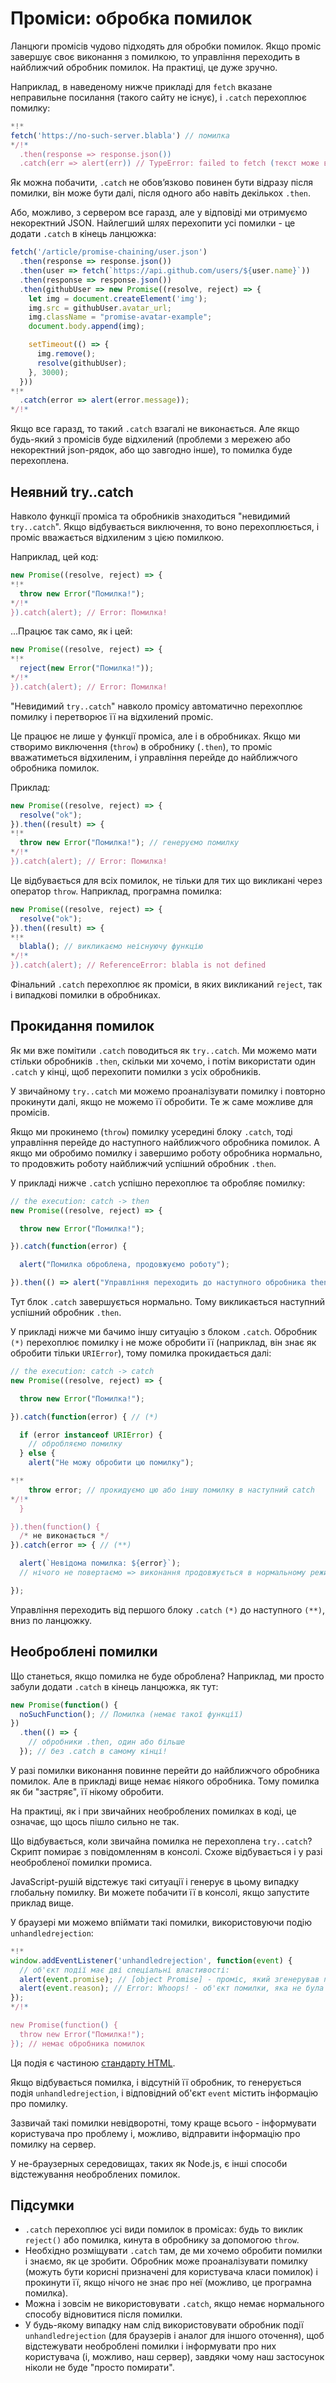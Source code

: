 
# Проміси: обробка помилок

Ланцюги промісів чудово підходять для обробки помилок. Якщо проміс завершує своє виконання з помилкою, то управління переходить в найближчий обробник помилок. На практиці, це дуже зручно.

Наприклад, в наведеному нижче прикладі для `fetch` вказане неправильне посилання (такого сайту не існує), і `.catch` перехоплює помилку:

```js run
*!*
fetch('https://no-such-server.blabla') // помилка
*/!*
  .then(response => response.json())
  .catch(err => alert(err)) // TypeError: failed to fetch (текст може відрізнятися)
```

Як можна побачити, `.catch` не обов’язково повинен бути відразу після помилки, він може бути далі, після одного або навіть декількох `.then`.

Або, можливо, з сервером все гаразд, але у відповіді ми отримуємо некоректний JSON. Найлегший шлях перехопити усі помилки - це додати `.catch` в кінець ланцюжка:

```js run
fetch('/article/promise-chaining/user.json')
  .then(response => response.json())
  .then(user => fetch(`https://api.github.com/users/${user.name}`))
  .then(response => response.json())
  .then(githubUser => new Promise((resolve, reject) => {
    let img = document.createElement('img');
    img.src = githubUser.avatar_url;
    img.className = "promise-avatar-example";
    document.body.append(img);

    setTimeout(() => {
      img.remove();
      resolve(githubUser);
    }, 3000);
  }))
*!*
  .catch(error => alert(error.message));
*/!*
```

Якщо все гаразд, то такий `.catch` взагалі не виконається. Але якщо будь-який з промісів буде відхилений (проблеми з мережею або некоректний json-рядок, або що завгодно інше), то помилка буде перехоплена.

## Неявний try..catch

Навколо функції проміса та обробників знаходиться "невидимий `try..catch`". Якщо відбувається виключення, то воно перехоплюється, і проміс вважається відхиленим з цією помилкою.

Наприклад, цей код:

```js run
new Promise((resolve, reject) => {
*!*
  throw new Error("Помилка!");
*/!*
}).catch(alert); // Error: Помилка!
```

...Працює так само, як і цей:

```js run
new Promise((resolve, reject) => {
*!*
  reject(new Error("Помилка!"));
*/!*
}).catch(alert); // Error: Помилка!
```

"Невидимий `try..catch`" навколо промісу автоматично перехоплює помилку і перетворює її на відхилений проміс.

Це працює не лише у функції проміса, але і в обробниках. Якщо ми створимо виключення (`throw`) в обробнику (`.then`), то проміс вважатиметься відхиленим, і управління перейде до найближчого обробника помилок.

Приклад:

```js run
new Promise((resolve, reject) => {
  resolve("ok");
}).then((result) => {
*!*
  throw new Error("Помилка!"); // генеруємо помилку
*/!*
}).catch(alert); // Error: Помилка!
```

Це відбувається для всіх помилок, не тільки для тих що викликані через оператор `throw`. Наприклад, програмна помилка:

```js run
new Promise((resolve, reject) => {
  resolve("ok");
}).then((result) => {
*!*
  blabla(); // викликаємо неіснуючу функцію
*/!*
}).catch(alert); // ReferenceError: blabla is not defined
```

Фінальний `.catch` перехоплює як проміси, в яких викликаний `reject`, так і випадкові помилки в обробниках.

## Прокидання помилок

Як ми вже помітили `.catch` поводиться як `try..catch`. Ми можемо мати стільки обробників `.then`, скільки ми хочемо, і потім використати один `.catch` у кінці, щоб перехопити помилки з усіх обробників.

У звичайному `try..catch` ми можемо проаналізувати помилку і повторно прокинути далі, якщо не можемо її обробити. Те ж саме можливе для промісів.

Якщо ми прокинемо (`throw`) помилку усередині блоку `.catch`, тоді управління перейде до наступного найближчого обробника помилок. А якщо ми обробимо помилку і завершимо роботу обробника нормально, то продовжить роботу найближчий успішний обробник `.then`.

У прикладі нижче `.catch` успішно перехоплює та обробляє помилку:

```js run
// the execution: catch -> then
new Promise((resolve, reject) => {

  throw new Error("Помилка!");

}).catch(function(error) {

  alert("Помилка оброблена, продовжуємо роботу");

}).then(() => alert("Управління переходить до наступного обробника then"));
```

Тут блок `.catch` завершується нормально. Тому викликається наступний успішний обробник `.then`.

У прикладі нижче ми бачимо іншу ситуацію з блоком `.catch`. Обробник `(*)` перехоплює помилку і не може обробити її (наприклад, він знає як обробити тільки `URIError`), тому помилка прокидається далі:

```js run
// the execution: catch -> catch
new Promise((resolve, reject) => {

  throw new Error("Помилка!");

}).catch(function(error) { // (*)

  if (error instanceof URIError) {
    // обробляємо помилку
  } else {
    alert("Не можу обробити цю помилку");

*!*
    throw error; // прокидуємо цю або іншу помилку в наступний catch
*/!*
  }

}).then(function() {
  /* не виконається */
}).catch(error => { // (**)

  alert(`Невідома помилка: ${error}`);
  // нічого не повертаємо => виконання продовжується в нормальному режимі

});
```

Управління переходить від першого блоку `.catch` `(*)` до наступного `(**)`, вниз по ланцюжку.

## Необроблені помилки

Що станеться, якщо помилка не буде оброблена? Наприклад, ми просто забули додати `.catch` в кінець ланцюжка, як тут:

```js untrusted run refresh
new Promise(function() {
  noSuchFunction(); // Помилка (немає такої функції)
})
  .then(() => {
    // обробники .then, один або більше
  }); // без .catch в самому кінці!
```

У разі помилки виконання повинне перейти до найближчого обробника помилок. Але в прикладі вище немає ніякого обробника. Тому помилка як би "застряє", її нікому обробити.

На практиці, як і при звичайних необроблених помилках в коді, це означає, що щось пішло сильно не так.

Що відбувається, коли звичайна помилка не перехоплена `try..catch`? Скрипт помирає з повідомленням в консолі. Схоже відбувається і у разі необробленої помилки промиса.

JavaScript-рушій відстежує такі ситуації і генерує в цьому випадку глобальну помилку. Ви можете побачити її в консолі, якщо запустите приклад вище.

У браузері ми можемо впіймати такі помилки, використовуючи подію `unhandledrejection`:

```js run
*!*
window.addEventListener('unhandledrejection', function(event) {
  // об'єкт події має дві спеціальні властивості:
  alert(event.promise); // [object Promise] - проміс, який згенерував помилку
  alert(event.reason); // Error: Whoops! - об'єкт помилки, яка не була оброблена
});
*/!*

new Promise(function() {
  throw new Error("Помилка!");
}); // немає обробника помилок
```

Ця подія є частиною [стандарту HTML](https://html.spec.whatwg.org/multipage/webappapis.html#unhandled-promise-rejections).

Якщо відбувається помилка, і відсутній її обробник, то генерується подія `unhandledrejection`, і відповідний об'єкт `event` містить інформацію про помилку.

Зазвичай такі помилки невідворотні, тому краще всього - інформувати користувача про проблему і, можливо, відправити інформацію про помилку на сервер.

У не-браузерных середовищах, таких як Node.js, є інші способи відстежування необроблених помилок.

## Підсумки

- `.catch` перехоплює усі види помилок в промісах: будь то виклик `reject()` або помилка, кинута в обробнику за допомогою `throw`.
- Необхідно розміщувати `.catch` там, де ми хочемо обробити помилки і знаємо, як це зробити. Обробник може проаналізувати помилку (можуть бути корисні призначені для користувача класи помилок) і прокинути її, якщо нічого не знає про неї (можливо, це програмна помилка).
- Можна і зовсім не використовувати `.catch`, якщо немає нормального способу відновитися після помилки.
- У будь-якому випадку нам слід використовувати обробник події `unhandledrejection` (для браузерів і аналог для іншого оточення), щоб відстежувати необроблені помилки і інформувати про них користувача (і, можливо, наш сервер), завдяки чому наш застосунок ніколи не буде "просто помирати".